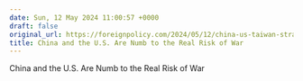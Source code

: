 ```yaml
---
date: Sun, 12 May 2024 11:00:57 +0000
draft: false
original_url: https://foreignpolicy.com/2024/05/12/china-us-taiwan-strait-war-nuclear-weapons-military-biden-xi-history/
title: China and the U.S. Are Numb to the Real Risk of War
---
```


China and the U.S. Are Numb to the Real Risk of War